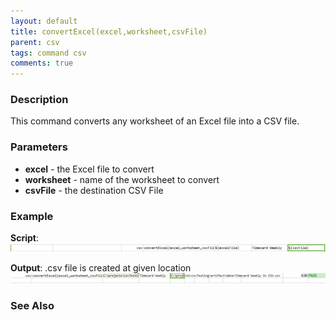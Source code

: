 ```yaml
---
layout: default
title: convertExcel(excel,worksheet,csvFile)
parent: csv
tags: command csv
comments: true
---
```



### Description
This command converts any worksheet of an Excel file into a CSV file. 


### Parameters
- **excel** \- the Excel file to convert
- **worksheet** \- name of the worksheet to convert
- **csvFile** \- the destination CSV File


### Example
**Script**:<br/>
![script](image/convertExcel_01.png)

**Output**: .csv file is created at given location<br/>
![output](image/convertExcel_02.png)


### See Also
